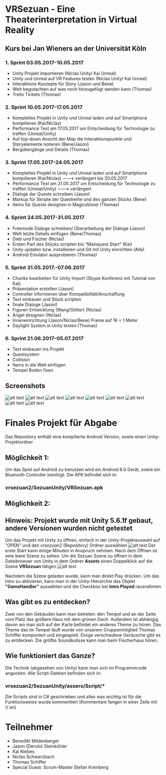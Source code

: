 # VRSezuan - Eine Theaterinterpretation in Virtual Reality
## Kurs bei Jan Wieners an der Universität Köln

### 1. Sprint 03.05.2017-10.05.2017
- Unity Projekt importieren (Niclas Unity/ Kai Unreal)
- Unity und Unreal auf VR Features testen (Niclas Unity/ Kai Unreal)
- Interaktions Konzepte für Story (Jason und Bene)
- Welt begutachten auf was noch hinzugefügt werden kann (Thomas)
- Trello Tickets (Thomas)

### 2. Sprint 10.05.2017-17.05.2017
- Komplettes Projekt in Unity und Unreal laden und auf Smartphone kompilieren (Kai/Niclas)
- Performance Test am 17.05.2017 um Entscheidung für Technologie zu treffen (Unreal/Unity)
- Auf top-down Ansicht der Map die Interaktionspunkte und Storyelemente notieren (Bene/Jason)
- Bergübergänge und Details (Thomas)

### 3. Sprint 17.05.2017-24.05.2017
- Komplettes Projekt in Unity und Unreal laden und auf Smartphone kompilieren (Kai/Niclas)
	---> verlängert bis 20.05.2017
- Performance Test am 21.05.2017 um Entscheidung für Technologie zu treffen (Unreal/Unity) ---> verlängert
- Dialoge der Quests schreiben (Jason)
- Markup für Skripte der Questreihe und des ganzen Stücks (Bene)
- Items für Quests designen in MagicaVoxel (Thomas)

### 4. Sprint 24.05.2017-31.05.2017
- Freemode Dialoge schreiben/ Überarbeitung der Dialoge (Jason)
- Welt letzte Details einfügen (Bene/Thomas)
- Dieb und Fischer (Niclas)
- Ersten Part des Stücks scripten bis “Mainquest Start” (Kai)
- Unity updaten bzw. installieren und Git mit Unity einrichten (Alle)
- Android Emulator ausprobieren (Thomas) 

### 5. Sprint 31.05.2017.-07.06.2017
- Chunks bearbeiten für Unity Import (Skype Konferenz mit Tutorial von Kai)
- Präsentation erstellen (Jason)
- Controller informieren über Kompatibilität/Anschaffung
- Text einbauen und Stück scripten
- finale Dialoge (Jason)
- Figuren Entwicklung (Wang/Götter) (Niclas)
- Angel designen (Niclas)
- Inneneinrichtung (Jason/Niclas/Bene) Frame auf 16 = 1 Meter
- Daylight System in Unity testen (Thomas)

### 6. Sprint 21.06.2017-05.07.2017
- Text einbauen ins Projekt
- Questsystem
- Collision
- Items in die Welt einfügen
- Tempel Boden fixen


## Screenshots
![alt text](https://raw.githubusercontent.com/HeyItsBATMAN/vrsezuan2/master/Screens/EditorScreen.PNG "Unity Editor")
![alt text](https://raw.githubusercontent.com/HeyItsBATMAN/vrsezuan2/master/Screens/EditorUnityScriptSystem.PNG "Unity Script System und Game Handler")
![alt text](https://raw.githubusercontent.com/HeyItsBATMAN/vrsezuan2/master/Screens/Screenshot_2017-07-11-15-17-47.png "VR Intro")
![alt text](https://raw.githubusercontent.com/HeyItsBATMAN/vrsezuan2/master/Screens/Screenshot_2017-07-11-15-18-09.png "VR vor den Göttern")
![alt text](https://raw.githubusercontent.com/HeyItsBATMAN/vrsezuan2/master/Screens/Screenshot_2017-07-11-15-24-58.png "VR im Gespräch mit den Göttern")
![alt text](https://raw.githubusercontent.com/HeyItsBATMAN/vrsezuan2/master/Screens/Screenshot_2017-07-11-15-25-20.png "VR vor einem Haus")
![alt text](https://raw.githubusercontent.com/HeyItsBATMAN/vrsezuan2/master/Screens/Screenshot_2017-07-11-15-25-40.png "VR in dem Haus")
![alt text](https://raw.githubusercontent.com/HeyItsBATMAN/vrsezuan2/master/Screens/Screenshot_2017-07-11-15-26-09.png "VR auf dem Markt")
![alt text](https://raw.githubusercontent.com/HeyItsBATMAN/vrsezuan2/master/Screens/Screenshot_2017-07-11-15-26-27.png "VR vor dem Tempel")


# Finales Projekt für Abgabe

Das Repository enthält eine kompilierte Android Version, sowie einen Unity-Projektordner

## Möglichkeit 1:

Um das Spiel auf Android zu benutzen wird ein Android 6.0 Gerät, sowie ein Bluetooth Controller benötigt.
Die APK befindet sich in:

### vrsezuan2/SezuanUnity/VRSezuan.apk

## Möglichkeit 2:

## Hinweis: Projekt wurde mit Unity 5.6.1f gebaut, andere Versionen wurden nicht getestet

Um das Projekt mit Unity zu öffnen, einfach in der Unity-Projektauswahl auf "OPEN" und den *vrsezuan2* (Repository) Ordner auswählen
![alt text](https://raw.githubusercontent.com/HeyItsBATMAN/vrsezuan2/master/TutProjekt/projekt%20laden%201.png "Unity Projektmanager")
Der erste Start kann einige Minuten in Anspruch nehmen. Nach dem Öffnen ist eine leere Szene zu sehen. Um die Sezuan Szene zu öffnen in dem Dateibrowser von Unity in dem Ordner **Assets** einen Doppelklick auf die Szene **VRSezuan** tätigen
![alt text](https://raw.githubusercontent.com/HeyItsBATMAN/vrsezuan2/master/TutProjekt/projekt%20laden%202.png "Unity Szene öffnen")

Nachdem die Szene geladen wurde, kann man direkt Play drücken.
Um das Intro zu aktivieren, kann man in der Unity-Hierarchie das Objekt **"GameHandler"** auswählen und die Checkbox bei **Intro Played** rausnehmen

## Was gibt es zu entdecken?

Zwei von den Gebäuden kann man betreten: den Tempel und an der Seite vom Platz das größere Haus mit dem grünen Dach.
Außerdem ist abhängig davon wo man sich auf der Karte befindet ein anderes Theme zu hören. Das Theme das im Tempel läuft wurde von unserem Gruppenmitglied Thomas Schiffer komponiert und eingespielt.
Einige verschiedene Geräusche gibt es zu entdecken. Die größte Soundkulisse kann man beim Fischerhaus hören.

## Wie funktioniert das Ganze?

Die Technik (abgesehen von Unity) kann man sich im Programmcode angucken. Alle Script-Dateien befinden sich in:

### vrsezuan2/SezuanUnity/assers/Script/*

Die Scripts sind in C# geschrieben und alles was wichtig ist für die Funktionsweise wurde kommentiert (Kommentare fangen in einer Zeile mit // an)

# Teilnehmer
- Benedikt Mildenberger
- Jason (Derulo) Steinkühler
- Kai Niebes
- Niclas Schwarzbach
- Thomas Schiffer
- Special Guest: Scrum-Master Stefan Kreinberg
